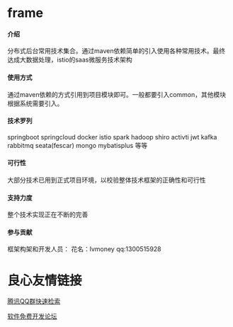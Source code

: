 # frame

#### 介绍

分布式后台常用技术集合。通过maven依赖简单的引入使用各种常用技术。最终达成大数据处理，istio的saas微服务技术架构

#### 使用方式

通过maven依赖的方式引用到项目模块即可。一般都要引入common，其他模块根据系统需要引入。


#### 技术罗列

springboot
springcloud
docker
istio
spark
hadoop
shiro
activti
jwt
kafka
rabbitmq
seata(fescar)
mongo
mybatisplus
等等


#### 可行性

大部分技术已用到正式项目环境，以校验整体技术框架的正确性和可行性

#### 支持力度

整个技术实现正在不断的完善

#### 参与贡献

框架构架和开发人员：
花名：lvmoney
qq:1300515928





 # 良心友情链接

[腾讯QQ群快速检索](http://u.720life.cn/s/8cf73f7c)

[软件免费开发论坛](http://u.720life.cn/s/bbb01dc0)